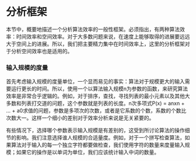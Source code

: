 分析框架
=======

本节中，概要地描述一个分析算法效率的一般性框架。必须指出，有两种算法效率：时间效率和空间效率。对于大多数问题来说，在速度上能够取得的进展要远远大于空间上的进展。所以，我们把主要精力集中在时间效率上，这里的分析框架对于分析空间效率也是适用的。

### 输入规模的度量

首先考虑输入规模的度量单位，一个显而易见的事实：算法对于规模更大的输入需要运行更长的时间。所以，使用一个以算法输入规模n为参数的函数，来研究算法效率是非常合乎逻辑的。例如，对于排序，查找，寻找列表的最小元素以及其他大多数和列表打交道的问题，这个参数就是列表的长度。n次多项式P(x) = anxn + ... + a0求值的问题，参数是多项次的次数，或者是它系数的个数，系数的个数比次数大一。这样一个细小的差别对于效率分析来说是无关紧要的。

有些情况下，选择哪个参数表示输入规模是有差别的，这受到所讨论算法的操作细节的影响。我们注意选择谁人规模的合适量度。例如，对于一个拼写检查算法，如果算法对于输入的每一个独立字符都要做检查，我们使用字符的数量来度量输入规模；如果它的操作是以单词为单位，我们应该统计输入中词的数量。

